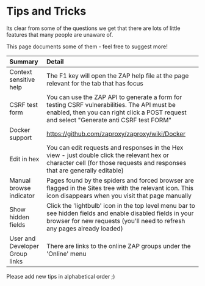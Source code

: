 # Tips and Tricks

Its clear from some of the questions we get that there are lots of little features that many people are unaware of.

This page documents some of them - feel free to suggest more!

| **Summary** | **Detail** |
|:------------|:-----------|
| Context sensitive help | The F1 key will open the ZAP help file at the page relevant for the tab that has focus|
| CSRF test form | You can use the ZAP API to generate a form for testing CSRF vulnerabilities. The API must be enabled, then you can right click a POST request and select "Generate anti CSRF test FORM" |
| Docker support | https://github.com/zaproxy/zaproxy/wiki/Docker |
| Edit in hex | You can edit requests and responses in the Hex view - just double click the relevant hex or character cell (for those requests and responses that are generally editable)|
| Manual browse indicator | Pages found by the spiders and forced browser are flagged in the Sites tree with the relevant icon. This icon disappears when you visit that page manually |
| Show hidden fields | Click the 'lightbulb' icon in the top level menu bar to see hidden fields and enable disabled fields in your browser for new requests (you'll need to refresh any pages already loaded) |
| User and Developer Group links | There are links to the online ZAP groups under the 'Online' menu |

Please add new tips in alphabetical order ;)